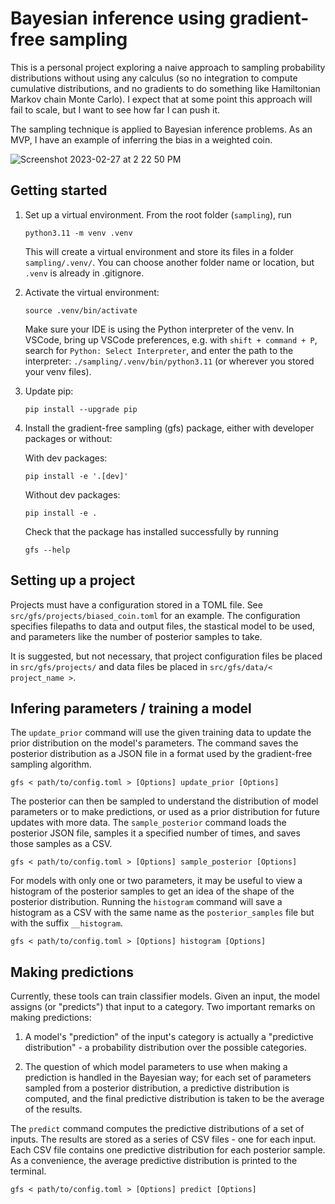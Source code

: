 # Bayesian inference using gradient-free sampling
This is a personal project exploring a naive approach to sampling probability distributions without using any calculus (so no integration to compute cumulative distributions, and no gradients to do something like Hamiltonian Markov chain Monte Carlo).  I expect that at some point this approach will fail to scale, but I want to see how far I can push it.

The sampling technique is applied to Bayesian inference problems. As an MVP, I have an example of inferring the bias in a weighted coin.

![Screenshot 2023-02-27 at 2 22 50 PM](https://user-images.githubusercontent.com/50221483/221666038-e093872b-7410-479a-ac80-5d64da3e3500.png)

## Getting started
1. Set up a virtual environment. From the root folder (`sampling`), run  
   ```
   python3.11 -m venv .venv  
   ```  
   This will create a virtual environment and store its files in a folder `sampling/.venv/`. You can choose another folder name or location, but `.venv` is already in .gitignore.

2. Activate the virtual environment:
   ```  
   source .venv/bin/activate  
   ```

   Make sure your IDE is using the Python interpreter of the venv. In VSCode, bring up VSCode preferences, e.g. with `shift + command + P`, search for `Python: Select Interpreter`, and enter the path to the interpreter: `./sampling/.venv/bin/python3.11` (or wherever you stored your venv files).

3. Update pip:  
   ```  
   pip install --upgrade pip  
   ```

4. Install the gradient-free sampling (gfs) package, either with developer packages or without:

   With dev packages:  
   ```  
   pip install -e '.[dev]'  
   ```  
   Without dev packages:  
   ```  
   pip install -e .  
   ```

   Check that the package has installed successfully by running  
   ```  
   gfs --help  
   ```

## Setting up a project

Projects must have a configuration stored in a TOML file. See `src/gfs/projects/biased_coin.toml` for an example. The configuration specifies filepaths to data and output files, the stastical model to be used, and parameters like the number of posterior samples to take.

It is suggested, but not necessary, that project configuration files be placed in `src/gfs/projects/` and data files be placed in `src/gfs/data/< project_name >`.

## Infering parameters / training a model

The `update_prior` command will use the given training data to update the prior distribution on the model's parameters. The command saves the posterior distribution as a JSON file in a format used by the gradient-free sampling algorithm. 
```
gfs < path/to/config.toml > [Options] update_prior [Options]
```

The posterior can then be sampled to understand the distribution of model parameters or to make predictions, or used as a prior distribution for future updates with more data. The `sample_posterior` command loads the posterior JSON file, samples it a specified number of times, and saves those samples as a CSV.
```
gfs < path/to/config.toml > [Options] sample_posterior [Options]
```

For models with only one or two parameters, it may be useful to view a histogram of the posterior samples to get an idea of the shape of the posterior distribution. Running the `histogram` command will save a histogram as a CSV with the same name as the `posterior_samples` file but with the suffix `__histogram`.
```
gfs < path/to/config.toml > [Options] histogram [Options]
```

## Making predictions

Currently, these tools can train classifier models. Given an input, the model assigns (or "predicts") that input to a category. Two important remarks on making predictions:
1. A model's "prediction" of the input's category is actually a "predictive distribution" - a probability distribution over the possible categories.

2. The question of which model parameters to use when making a prediction is handled in the Bayesian way; for each set of parameters sampled from a posterior distribution, a predictive distribution is computed, and the final predictive distribution is taken to be the average of the results.

The `predict` command computes the predictive distributions of a set of inputs. The results are stored as a series of CSV files - one for each input. Each CSV file contains one predictive distribution for each posterior sample. As a convenience, the average predictive distribution is printed to the terminal.
```
gfs < path/to/config.toml > [Options] predict [Options]
```
